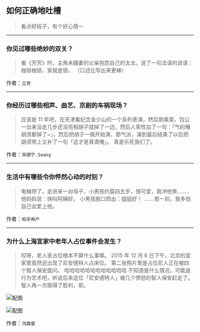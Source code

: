 ## 如何正确地吐槽

> 看点好段子，有个好心情～


 
---

### 你见过哪些绝妙的双关？

> 看《芳芳》时，主角未婚妻的父亲抱怨自己的太太，说了一句法语的谚语：枷锁枷锁，家就是锁。
> （口述比写出来更棒）


作者：`立党`

---

### 你经历过哪些相声、曲艺、京剧的车祸现场？

> 应该是 11 年吧，在天津看纪念金少山的一个系列表演，然后铡美案，包公一出来没走几步还没亮相胡子就掉了一边，然后人索性加了一句：「气的俺胡须都掉了~」，然后把胡子一摘开始演，那气派，演到最后结束了以后把胡须带上又补了一句「这才是真滴俺」。 真是乐死我们了。


作者：`宋顺宁.Seany`

---

### 生活中有哪些令你怦然心动的时刻？

> 电梯停了，走进来一对母子，小男孩约莫四五岁，很可爱，我冲他笑........
> 他妈妈说：快叫阿姨好。
> 小男孩脱口而出：姐姐好！
> ……
> 那一刻，我多怕自己会爱上他。


作者：`知乎用户`

---

### 为什么上海宜家中老年人占位事件会发生？

> 哎呀，老人家占位根本不算什么事嘛。
> 2015 年 12 月 6 日下午，北京的宜家里竟然还出现了尼安德特人占床位。
> 第二张照片里是占位尼人正在被四个智人保安盘问。
> 哈哈哈哈哈哈哈哈哈哈哈哈
> 不知道是什么情况，可能是行为艺术吧，听说后来这位「尼安德特人」被几个愤怒的智人保安赶走了。
> 智人再一次取得了胜利，耶。



![配图](http://pic1.zhimg.com/70/v2-1135b4df5f68a1fb534f08396c2ea55c_b.jpg)



![配图](http://pic2.zhimg.com/70/v2-01f93585d9506ff2f4196c386ce50501_b.jpg)


作者：`河森堡`